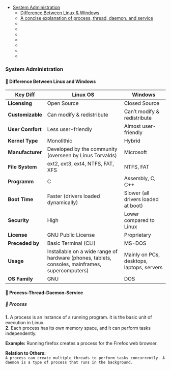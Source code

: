 - [System Administration](#System-Administration)
  - [Difference Between Linux & Windows](#Difference-Between-Linux-and-Windows)
  - [A concise explanation of process, thread, daemon, and service](#Process-Thread-Daemon-Service)
  - [](#)
  - [](#)
  - [](#)
  - [](#)
  - [](#)
  - [](#)
  - [](#)






### System Administration

#### 🚀 Difference Between Linux and Windows

| **Key Diff**               | **Linux OS**                                                                                     | **Windows**                                                |
|----------------------------|--------------------------------------------------------------------------------------------------|------------------------------------------------------------|
| **Licensing**              | Open Source                                                                                      | Closed Source                                              |
| **Customizable**           | Can modify & redistribute                                                                        | Can’t modify & redistribute                                |
| **User Comfort**           | Less user-friendly                                                                               | Almost user-friendly                                       |
| **Kernel Type**            | Monolithic                                                                                       | Hybrid                                                     |
| **Manufacturer**           | Developed by the community (overseen by Linus Torvalds)                                          | Microsoft                                                  |
| **File System**            | ext2, ext3, ext4, NTFS, FAT, XFS                                                                 | NTFS, FAT                                                  |
| **Programm**               | C                                                                                                | Assembly, C, C++                                           |
| **Boot Time**              | Faster (drivers loaded dynamically)                                                              | Slower (all drivers loaded at boot)                        |
| **Security**               | High                                                                                             | Lower compared to Linux                                    |
| **License**                | GNU Public License                                                                               | Proprietary                                                |
| **Preceded by**            | Basic Terminal (CLI)                                                                             | MS-DOS                                                     |
| **Usage**                  | Installable on a wide range of hardware (phones, tablets, consoles, mainframes, supercomputers)  | Mainly on PCs, desktops, laptops, servers                  |
| **OS Family**              | GNU                                                                                              | DOS                                                        |


#### 🚀 Process-Thread-Daemon-Service

##### 📌 Process

**1.** A process is an instance of a running program. It is the basic unit of execution in Linux.\
**2.** Each process has its own memory space, and it can perform tasks independently.

**Example:** Running firefox creates a process for the Firefox web browser.

**Relation to Others:**\
`A process can create multiple threads to perform tasks concurrently. A daemon is a type of process that runs in the background.`

